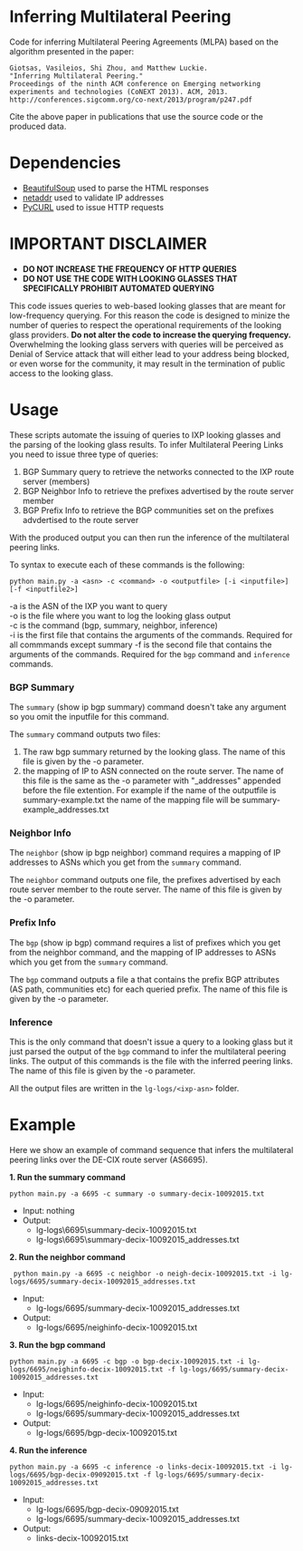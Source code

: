 # Inferring Multilateral Peering

Code for inferring Multilateral Peering Agreements (MLPA) based on the algorithm presented in the paper: 

```
Giotsas, Vasileios, Shi Zhou, and Matthew Luckie. 
"Inferring Multilateral Peering." 
Proceedings of the ninth ACM conference on Emerging networking experiments and technologies (CoNEXT 2013). ACM, 2013.
http://conferences.sigcomm.org/co-next/2013/program/p247.pdf
```

Cite the above paper in publications that use the source code or the produced data.

# Dependencies
   - [BeautifulSoup](http://www.crummy.com/software/BeautifulSoup/) used to parse the HTML responses
   - [netaddr](https://pypi.python.org/pypi/netaddr) used to validate IP addresses
   - [PyCURL](http://pycurl.sourceforge.net/) used to issue HTTP requests
   
# IMPORTANT DISCLAIMER

   - **DO NOT INCREASE THE FREQUENCY OF HTTP QUERIES** 
   - **DO NOT USE THE CODE WITH LOOKING GLASSES THAT SPECIFICALLY PROHIBIT AUTOMATED QUERYING**
   
This code issues queries to web-based looking glasses that are meant for low-frequency querying. For this reason the code is designed to minize the number of queries to respect the operational requirements of the looking glass providers. **Do not alter the code to increase the querying frequency.** Overwhelming the looking glass servers with queries will be perceived as Denial of Service attack that will either lead to your address being blocked, or even worse for the community, it may result in the termination of public access to the looking glass. 

# Usage

These scripts automate the issuing of queries to IXP looking glasses and the parsing of the looking glass results. 
To infer Multilateral Peering Links you need to issue three type of queries:
1. BGP Summary query to retrieve the networks connected to the IXP route server (members)
2. BGP Neighbor Info to retrieve the prefixes advertised by the route server member
3. BGP Prefix Info to retrieve the BGP communities set on the prefixes advdertised to the route server

With the produced output you can then run the inference of the multilateral peering links.

To syntax to execute each of these commands is the following:

```
python main.py -a <asn> -c <command> -o <outputfile> [-i <inputfile>]  [-f <inputfile2>]
```


-a is the ASN of the IXP you want to query  
-o is the file where you want to log the looking glass output  
-c is the command (bgp, summary, neighbor, inference)  
-i is the first file that contains the arguments of the commands. Required for all commmands except summary
-f is the second file that contains the arguments of the commands. Required for the `bgp` command and `inference` commands.
  
### BGP Summary
The `summary` (show ip bgp summary) command doesn't take any argument so you omit the inputfile for this command. 

The `summary` command outputs two files: 
1. The raw bgp summary returned by the looking glass. The name of this file is given by the -o <outputfile> parameter.
2. the mapping of IP to ASN connected on the route server. The name of this file is the same as the -o <outputfile> parameter with "\_addresses" appended before the file extention. For example if the name of the outputfile is summary-example.txt the name of the mapping file will be summary-example\_addresses.txt

### Neighbor Info

The `neighbor` (show ip bgp neighbor) command requires a mapping of IP addresses to ASNs which you get from the `summary` command. 

The `neighbor` command outputs one file, the prefixes advertised by each route server member to the route server. The name of this file is given by the -o <outputfile> parameter.

### Prefix Info

The `bgp` (show ip bgp) command requires a list of prefixes which you get from the neighbor command, and the mapping of IP addresses to ASNs which you get from the `summary` command. 

The `bgp` command outputs a file a that contains the prefix BGP attributes (AS path, communities etc) for each queried prefix. The name of this file is given by the -o <outputfile> parameter.

### Inference

This is the only command that doesn't issue a query to a looking glass but it just parsed the output of the `bgp` command to infer the multilateral peering links. The output of this commands is the file with the inferred peering links. The name of this file is given by the -o <outputfile> parameter.

All the output files are written in the ``lg-logs/<ixp-asn>`` folder.

# Example

Here we show an example of command sequence that infers the multilateral peering links over the DE-CIX route server (AS6695).

**1. Run the summary command**

```
python main.py -a 6695 -c summary -o summary-decix-10092015.txt
```
   - Input: nothing
   - Output: 
      - lg-logs\6695\summary-decix-10092015.txt
      - lg-logs\6695\summary-decix-10092015_addresses.txt


**2. Run the neighbor command**

```
 python main.py -a 6695 -c neighbor -o neigh-decix-10092015.txt -i lg-logs/6695/summary-decix-10092015_addresses.txt
```

   - Input: 
      - lg-logs/6695/summary-decix-10092015_addresses.txt
   - Output: 
      - lg-logs/6695/neighinfo-decix-10092015.txt


**3. Run the bgp command**

```
python main.py -a 6695 -c bgp -o bgp-decix-10092015.txt -i lg-logs/6695/neighinfo-decix-10092015.txt -f lg-logs/6695/summary-decix-10092015_addresses.txt
```

   - Input: 
      - lg-logs/6695/neighinfo-decix-10092015.txt
      - lg-logs/6695/summary-decix-10092015_addresses.txt
   - Output:
      -  lg-logs/6695/bgp-decix-10092015.txt


**4. Run the inference**
```
python main.py -a 6695 -c inference -o links-decix-10092015.txt -i lg-logs/6695/bgp-decix-09092015.txt -f lg-logs/6695/summary-decix-10092015_addresses.txt
```

   - Input: 
      - lg-logs/6695/bgp-decix-09092015.txt
      - lg-logs/6695/summary-decix-10092015_addresses.txt
   - Output:
      - links-decix-10092015.txt
